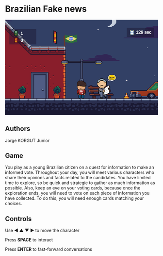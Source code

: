 # Brazilian Fake news

<img src="Assets/gameplay.gif"/>

## Authors

Jorge KORGUT Junior

## Game  

You play as a young Brazilian citizen on a quest for information to make an informed vote. Throughout your day, you will meet various characters who share their opinions and facts related to the candidates. You have limited time to explore, so be quick and strategic to gather as much information as possible. Also, keep an eye on your voting cards, because once the exploration ends, you will need to vote on each piece of information you have collected. To do this, you will need enough cards matching your choices.

## Controls
Use **◀ ▲ ▼ ▶** to move the character

Press **SPACE** to interact

Press **ENTER** to fast-forward conversations
